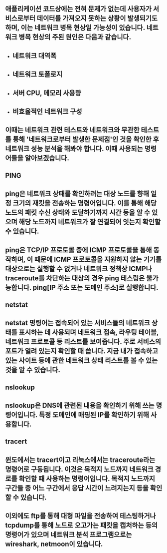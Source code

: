 ## 애플리케이션 코드상에는 전혀 문제가 없는데 사용자가 서비스로부터 데이터를 가져오지 못하는 상황이 발생되기도 하며, 이는 네트워크 병목 현상일 가능성이 있습니다. 네트워크 병목 현상의 주된 원인은 다음과 같습니다.
- ## 네트워크 대역폭
- ## 네트워크 토폴로지
- ## 서버 CPU, 메모리 사용량
- ## 비효율적인 네트워크 구성

## 이때는 네트워크 관련 테스트와 네트워크와 무관한 테스트를 통해 '네트워크로부터 발생한 문제점'인 것을 확인한 후 네트워크 성능 분석을 해봐야 합니다. 이때 사용되는 명령어들을 알아보겠습니다.

## PING
## ping은 네트워크 상태를 확인하려는 대상 노드를 향해 일정 크기의 재킷을 전송하는 명령어입니다. 이를 통해 해당 노드의 패킷 수신 상태와 도달하기까지 시간 등을 알 수 있으며 해당 노드까지 네트워크가 잘 연결되어 잇는지 확인할 수 있습니다.
## ping은 TCP/IP 프로토콜 중에 ICMP 프로토콜을 통해 동작하며, 이 때문에 ICMP 프로토콜을 지원하지 않는 기기를 대상으로는 실행할 수 없거나 네트워크 정책상 ICMP나 traceroute를 차단하는 대상의 경우 ping 테스링은 불가능합니다. ping[IP 주소 또는 도메인 주소]로 실행합니다.

## netstat
## netstat 명령어는 접속되어 있는 서비스들의 네트워크 상태를 표시하는 데 사용되며 네트워크 접속, 라우팅 테이블, 네트워크 프로토콜 등 리스트를 보여줍니다. 주로 서비스의 포트가 열려 있는지 확인할 때 씁니다. 지금 내가 접속하고 있는 사이트 등에 관한 네트워크 상태 리스트를 볼 수 있는 것을 알 수 있습니다.

## nslookup
## nslookup은 DNS에 관련된 내용을 확인하기 위해 쓰는 명령어입니다. 특정 도메인에 매핑된 IP를 확인하기 위해 사용합니다.

## tracert
## 윈도에서는 tracert이고 리눅스에서는 traceroute라는 명령어로 구동됩니다. 이것은 목적지 노드까지 네트워크 경로를 확인할 때 사용하는 명령어입니다. 목적지 노드까지 구간들 중 어느 구간에서 응답 시간이 느려지는지 등을 확인할 수 있습니다.
## 이외에도 ftp를 통해 대형 파일을 전송하여 테스팅하거나 tcpdump를 통해 노드로 오고가는 패킷을 캡처하는 등의 명령어가 있으며 네트워크 분석 프로그램으로는 wireshark, netmoon이 있습니다.